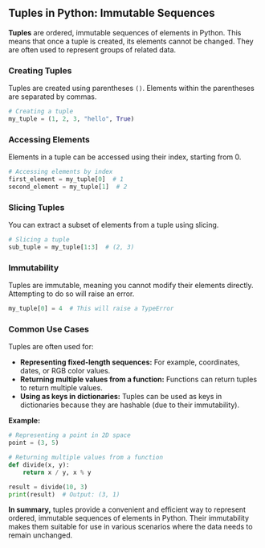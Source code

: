 ## Tuples in Python: Immutable Sequences

**Tuples** are ordered, immutable sequences of elements in Python. This means that once a tuple is created, its elements cannot be changed. They are often used to represent groups of related data.

### Creating Tuples
Tuples are created using parentheses `()`. Elements within the parentheses are separated by commas.

```python
# Creating a tuple
my_tuple = (1, 2, 3, "hello", True)
```

### Accessing Elements
Elements in a tuple can be accessed using their index, starting from 0.

```python
# Accessing elements by index
first_element = my_tuple[0]  # 1
second_element = my_tuple[1]  # 2
```

### Slicing Tuples
You can extract a subset of elements from a tuple using slicing.

```python
# Slicing a tuple
sub_tuple = my_tuple[1:3]  # (2, 3)
```

### Immutability
Tuples are immutable, meaning you cannot modify their elements directly. Attempting to do so will raise an error.

```python
my_tuple[0] = 4  # This will raise a TypeError
```

### Common Use Cases
Tuples are often used for:

* **Representing fixed-length sequences:** For example, coordinates, dates, or RGB color values.
* **Returning multiple values from a function:** Functions can return tuples to return multiple values.
* **Using as keys in dictionaries:** Tuples can be used as keys in dictionaries because they are hashable (due to their immutability).

**Example:**

```python
# Representing a point in 2D space
point = (3, 5)

# Returning multiple values from a function
def divide(x, y):
    return x / y, x % y

result = divide(10, 3)
print(result)  # Output: (3, 1)
```

**In summary,** tuples provide a convenient and efficient way to represent ordered, immutable sequences of elements in Python. Their immutability makes them suitable for use in various scenarios where the data needs to remain unchanged.
